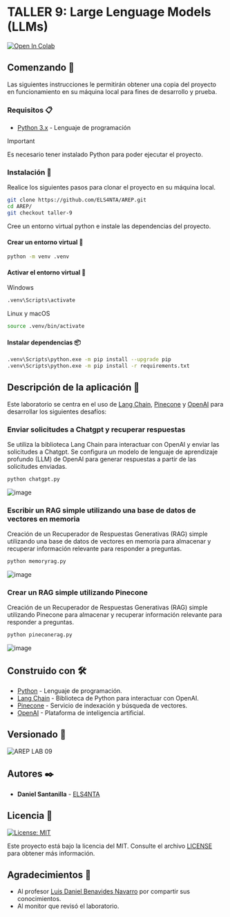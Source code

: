 # TALLER 9: Large Lenguage Models (LLMs)

[![Open In Colab](https://colab.research.google.com/assets/colab-badge.svg)](https://colab.research.google.com/github/ELS4NTA/AREP-LAB-09/blob/taller-9/tallerllm.ipynb)

## Comenzando 🚀

Las siguientes instrucciones le permitirán obtener una copia del proyecto en funcionamiento en su máquina local para fines de desarrollo y prueba.

### Requisitos 📋

- [Python 3.x](https://www.python.org/downloads/) - Lenguaje de programación

> [!IMPORTANT]
> Es necesario tener instalado Python para poder ejecutar el proyecto.

### Instalación 🔧

Realice los siguientes pasos para clonar el proyecto en su máquina local.

```bash
git clone https://github.com/ELS4NTA/AREP.git
cd AREP/
git checkout taller-9
```

Cree un entorno virtual python e instale las dependencias del proyecto.

#### Crear un entorno virtual 🌴

```bash
python -m venv .venv
```

#### Activar el entorno virtual 🔌

Windows
  
```bash
.venv\Scripts\activate 
```

Linux y macOS

```bash
source .venv/bin/activate
```

#### Instalar dependencias 📦

```bash
.venv\Scripts\python.exe -m pip install --upgrade pip
.venv\Scripts\python.exe -m pip install -r requirements.txt
```

## Descripción de la aplicación 📖

Este laboratorio se centra en el uso de [Lang Chain](https://python.langchain.com/docs/get_started/introduction), [Pinecone](https://www.pinecone.io/) y [OpenAI](https://openai.com/) para desarrollar los siguientes desafíos:

### Enviar solicitudes a Chatgpt y recuperar respuestas

Se utiliza la biblioteca Lang Chain para interactuar con OpenAI y enviar las solicitudes a Chatgpt. Se configura un modelo de lenguaje de aprendizaje profundo (LLM) de OpenAI para generar respuestas a partir de las solicitudes enviadas.

```bash
python chatgpt.py
```
![image](https://github.com/ELS4NTA/AREP/assets/99996670/ac032f30-6de5-4d14-895d-6134a31400a5)

### Escribir un RAG simple utilizando una base de datos de vectores en memoria

Creación de un Recuperador de Respuestas Generativas (RAG) simple utilizando una base de datos de vectores en memoria para almacenar y recuperar información relevante para responder a preguntas.

```bash
python memoryrag.py
```
![image](https://github.com/ELS4NTA/AREP/assets/99996670/b8a47b8f-992d-40a2-9d47-da95df0d045a)

### Crear un RAG simple utilizando Pinecone

Creación de un Recuperador de Respuestas Generativas (RAG) simple utilizando Pinecone para almacenar y recuperar información relevante para responder a preguntas.

```bash
python pineconerag.py
```
![image](https://github.com/ELS4NTA/AREP/assets/99996670/820c0e66-620d-46de-896a-1d0f7630e531)

## Construido con 🛠️

- [Python](https://www.python.org/) - Lenguaje de programación.
- [Lang Chain](https://python.langchain.com/docs/get_started/introduction) - Biblioteca de Python para interactuar con OpenAI.
- [Pinecone](https://www.pinecone.io/) - Servicio de indexación y búsqueda de vectores.
- [OpenAI](https://openai.com/) - Plataforma de inteligencia artificial.

## Versionado 📌

  ![AREP LAB 09](https://img.shields.io/badge/AREP_LAB_09-v1.0.0-blue)

## Autores ✒️

- **Daniel Santanilla** - [ELS4NTA](https://github.com/ELS4NTA)

## Licencia 📄

[![License: MIT](https://img.shields.io/badge/License-MIT-yellow.svg)](https://opensource.org/licenses/MIT)

Este proyecto está bajo la licencia del MIT. Consulte el archivo [LICENSE](LICENSE) para obtener más información.

## Agradecimientos 🎁

- Al profesor [Luis Daniel Benavides Navarro](https://ldbn.is.escuelaing.edu.co/) por compartir sus conocimientos.
- Al monitor que revisó el laboratorio.

